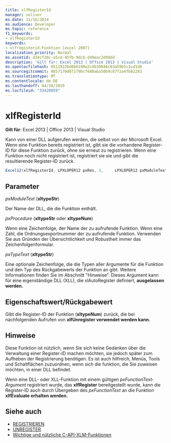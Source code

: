 ```yaml
---
title: xlfRegisterId
manager: soliver
ms.date: 11/16/2014
ms.audience: Developer
ms.topic: reference
f1_keywords:
- xlfRegisterId
keywords:
- xlfregisterid-Funktion [excel 2007]
localization_priority: Normal
ms.assetid: d34cf20c-a5cd-45fb-9dcb-d49eac2d99dd
description: 'Gilt für: Excel 2013 | Office 2013 | Visual Studio'
ms.openlocfilehash: 05119226d0b6190a2c4b30846c03a59b5c3cd1d8
ms.sourcegitcommit: 8657170d071f9bcf680aba50b9c07f2a4fb82283
ms.translationtype: MT
ms.contentlocale: de-DE
ms.lasthandoff: 04/28/2019
ms.locfileid: "33420059"
---
```

# <a name="xlfregisterid"></a>xlfRegisterId

**Gilt für**: Excel 2013 | Office 2013 | Visual Studio 
  
Kann von einer DLL aufgerufen werden, die selbst von der Microsoft Excel. Wenn eine Funktion bereits registriert ist, gibt sie die vorhandene Register-ID für diese Funktion zurück, ohne sie erneut zu registrieren. Wenn eine Funktion noch nicht registriert ist, registriert sie sie und gibt die resultierende Register-ID zurück.
  
```cs
Excel12(xlfRegisterId, LPXLOPER12 pxRes, 3,     LPXLOPER12 pxModuleText, LPXLOPER12 pxProcedure, LPXLOPER12 pxTypeText);
```

## <a name="parameters"></a>Parameter

_pxModuleText_ (**xltypeStr**)
  
Der Name der DLL, die die Funktion enthält.
  
_pxProcedure_ (**xltypeStr** oder **xltypeNum**)
  
Wenn eine Zeichenfolge, der Name der zu aufrufende Funktion. Wenn eine Zahl, die Ordnungsexportnummer der zu aufrufende Funktion. Verwenden Sie aus Gründen der Übersichtlichkeit und Robustheit immer das Zeichenfolgenformular.
  
_pxTypeText_ (**xltypeStr**)
  
Eine optionale Zeichenfolge, die die Typen aller Argumente für die Funktion und den Typ des Rückgabewerts der Funktion an gibt. Weitere Informationen finden Sie im Abschnitt "Hinweise". Dieses Argument kann für eine eigenständige DLL (XLL), die xlAutoRegister definiert, **ausgelassen werden.**
  
## <a name="property-valuereturn-value"></a>Eigenschaftswert/Rückgabewert

Gibt die Register-ID der Funktion (**xltypeNum**) zurück, die bei nachfolgenden Aufrufen von **xlfUnregister verwendet werden kann.**
  
## <a name="remarks"></a>Hinweise

Diese Funktion ist nützlich, wenn Sie sich keine Gedanken über die Verwaltung einer Register-ID machen möchten, sie jedoch später zum Aufheben der Registrierung benötigen. Es ist auch hilfreich, Menüs, Tools und Schaltflächen zuzuordnen, wenn sich die funktion, die Sie zuweisen möchten, in einer DLL befindet.
  
Wenn eine DLL- oder XLL-Funktion mit einem gültigen _pxFunctionText-Argument_ registriert wurde, das **xlfRegister** bereitgestellt wurde, kann die Register-ID auch durch Übergeben des _pxFunctionText_ an die Funktion **xlfEvaluate erhalten werden.**
  
## <a name="see-also"></a>Siehe auch

- [REGISTRIEREN](xlfregister-form-1.md)
- [UNREGISTER](xlfunregister-form-1.md)
- [Wichtige und nützliche C-API-XLM-Funktionen](essential-and-useful-c-api-xlm-functions.md)


